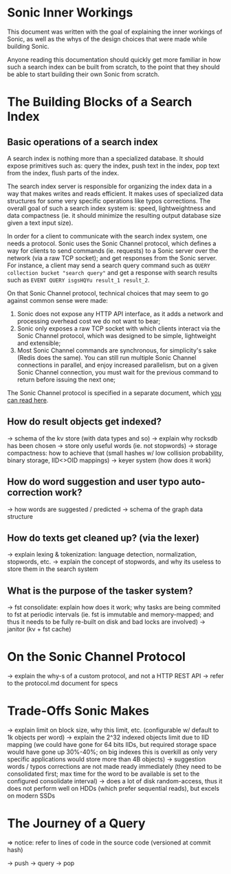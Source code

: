 Sonic Inner Workings
====================

This document was written with the goal of explaining the inner workings of Sonic, as well as the whys of the design choices that were made while building Sonic.

Anyone reading this documentation should quickly get more familiar in how such a search index can be built from scratch, to the point that they should be able to start building their own Sonic from scratch.

# The Building Blocks of a Search Index

## Basic operations of a search index

A search index is nothing more than a specialized database. It should expose primitives such as: query the index, push text in the index, pop text from the index, flush parts of the index.

The search index server is responsible for organizing the index data in a way that makes writes and reads efficient. It makes uses of specialized data structures for some very specific operations like typos corrections. The overall goal of such a search index system is: speed, lightweightness and data compactness (ie. it should minimize the resulting output database size given a text input size).

In order for a client to communicate with the search index system, one needs a protocol. Sonic uses the Sonic Channel protocol, which defines a way for clients to send commands (ie. requests) to a Sonic server over the network (via a raw TCP socket); and get responses from the Sonic server. For instance, a client may send a search query command such as `QUERY collection bucket "search query"` and get a response with search results such as `EVENT QUERY isgsHQYu result_1 result_2`.

On that Sonic Channel protocol, technical choices that may seem to go against common sense were made:

1. Sonic does not expose any HTTP API interface, as it adds a network and processing overhead cost we do not want to bear;
2. Sonic only exposes a raw TCP socket with which clients interact via the Sonic Channel protocol, which was designed to be simple, lightweight and extensible;
3. Most Sonic Channel commands are synchronous, for simplicity's sake (Redis does the same). You can still run multiple Sonic Channel connections in parallel, and enjoy increased parallelism, but on a given Sonic Channel connection, you must wait for the previous command to return before issuing the next one;

The Sonic Channel protocol is specified in a separate document, which [you can read here](https://github.com/valeriansaliou/sonic/blob/master/PROTOCOL.md).

## How do result objects get indexed?

-> schema of the kv store (with data types and so)
-> explain why rocksdb has been chosen
-> store only useful words (ie. not stopwords)
-> storage compactness: how to achieve that (small hashes w/ low collision probability, binary storage, IID<>OID mappings)
-> keyer system (how does it work)

## How do word suggestion and user typo auto-correction work?

-> how words are suggested / predicted
-> schema of the graph data structure

## How do texts get cleaned up? (via the lexer)

-> explain lexing & tokenization: language detection, normalization, stopwords, etc.
-> explain the concept of stopwords, and why its useless to store them in the search system

## What is the purpose of the tasker system?

-> fst consolidate: explain how does it work; why tasks are being commited to fst at periodic intervals (ie. fst is immutable and memory-mapped; and thus it needs to be fully re-built on disk and bad locks are involved)
-> janitor (kv + fst cache)

# On the Sonic Channel Protocol

-> explain the why-s of a custom protocol, and not a HTTP REST API
-> refer to the protocol.md document for specs

# Trade-Offs Sonic Makes

-> explain limit on block size, why this limit, etc. (configurable w/ default to 1k objects per word)
-> explain the 2^32 indexed objects limit due to IID mapping (we could have gone for 64 bits IIDs, but required storage space would have gone up 30%-40%; on big indexes this is overkill as only very specific applications would store more than 4B objects)
-> suggestion words / typos corrections are not made ready immediately (they need to be consolidated first; max time for the word to be available is set to the configured consolidate interval)
-> does a lot of disk random-access, thus it does not perform well on HDDs (which prefer sequential reads), but excels on modern SSDs

# The Journey of a Query

=> notice: refer to lines of code in the source code (versioned at commit hash)

-> push
-> query
-> pop

